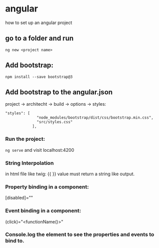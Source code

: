 # angular
how to set up an angular project

## go to a folder and run
`ng new <project name>`

## Add bootstrap:
`npm install --save bootstrap@3`

## Add bootstrap to the angular.json
project -> architecht -> build -> options -> styles:
```
"styles": [
              "node_modules/bootstrap/dist/css/bootstrap.min.css",
              "src/styles.css"
            ],
```

### Run the project:
`ng serve` and visit localhost:4200

### String Interpolation
in html file like twig: {{ <propertyOrFunction> }} value must return a string like output. 

### Property binding in a component:
[disabled]="<propertyname>"

### Event binding in a component:
(click)="<functionName()>"

### Console.log the element to see the properties and events to bind to.
